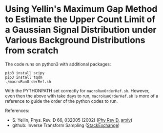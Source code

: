 # Using Yellin's Maximum Gap Method to Estimate the Upper Count Limit of a Gaussian Signal Distribution under Various Background Distributions from scratch

The code runs on python3 with additional packages:

    pip3 install scipy
    pip3 install tqdm
    ./macroRunOrderRef.sh
With the PYTHONPATH set correctly for `macroRunOrderRef.sh`. However, even then the above with take days to run, `macroRunOrderRef.sh` is more of a reference to guide the order of the python codes to run.
    
References:
- S. Yellin, Phys. Rev. D 66, 032005 (2002) (<a href="https://journals.aps.org/prd/abstract/10.1103/PhysRevD.66.032005">Phy Rev D</a>, <a href="https://arxiv.org/abs/physics/0203002">arxiv</a>)
- github: Inverse Transform Sampling (<a href="https://stephens999.github.io/fiveMinuteStats/inverse_transform_sampling.html">StackExchange</a>)
